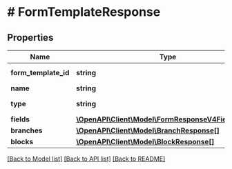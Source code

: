 # # FormTemplateResponse

## Properties

Name | Type | Description | Notes
------------ | ------------- | ------------- | -------------
**form_template_id** | **string** |  | [optional] [readonly]
**name** | **string** |  | [optional]
**type** | **string** |  | [optional] [readonly]
**fields** | [**\OpenAPI\Client\Model\FormResponseV4FieldsInner[]**](FormResponseV4FieldsInner.md) |  | [optional]
**branches** | [**\OpenAPI\Client\Model\BranchResponse[]**](BranchResponse.md) |  | [optional]
**blocks** | [**\OpenAPI\Client\Model\BlockResponse[]**](BlockResponse.md) |  | [optional]

[[Back to Model list]](../../README.md#models) [[Back to API list]](../../README.md#endpoints) [[Back to README]](../../README.md)

